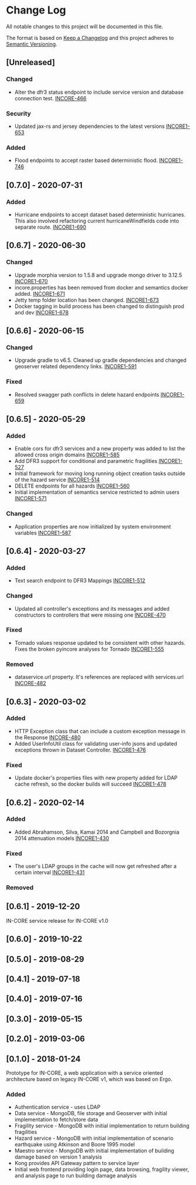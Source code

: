 # Change Log

All notable changes to this project will be documented in this file.

The format is based on [Keep a Changelog](http://keepachangelog.com/)
and this project adheres to [Semantic Versioning](http://semver.org/).

## [Unreleased]

### Changed
- Alter the dfr3 status endpoint to include service version and database connection test. [INCORE-466](https://opensource.ncsa.illinois.edu/jira/browse/INCORE1-466)

### Security
- Updated jax-rs and jersey dependencies to the latest versions [INCORE1-653](https://opensource.ncsa.illinois.edu/jira/browse/INCORE1-653)

### Added
- Flood endpoints to accept raster based deterministic flood. [INCORE1-746](https://opensource.ncsa.illinois.edu/jira/browse/INCORE1-746) 


## [0.7.0] - 2020-07-31

### Added 
- Hurricane endpoints to accept dataset based deterministic hurricanes. This also involved refactoring current hurricaneWindfields code into separate route. [INCORE1-690](https://opensource.ncsa.illinois.edu/jira/browse/INCORE1-690)

## [0.6.7] - 2020-06-30

### Changed
- Upgrade morphia version to 1.5.8 and upgrade mongo driver to 3.12.5 [INCORE1-670](https://opensource.ncsa.illinois.edu/jira/browse/INCORE1-670)
- incore.properties has been removed from docker and semantics docker added. [INCORE1-671](https://opensource.ncsa.illinois.edu/jira/browse/INCORE1-671)
- Jetty temp folder location has been changed. [INCORE1-673](https://opensource.ncsa.illinois.edu/jira/browse/INCORE1-673)
- Docker tagging in build process has been changed to distinguish prod and dev [INCORE1-678](https://opensource.ncsa.illinois.edu/jira/browse/INCORE1-678)

## [0.6.6] - 2020-06-15

### Changed
- Upgrade gradle to v6.5. Cleaned up gradle dependencies and changed geoserver related dependency links. [INCORE1-591](https://opensource.ncsa.illinois.edu/jira/browse/INCORE1-591)

### Fixed
- Resolved swagger path conflicts in delete hazard endpoints [INCORE1-659](https://opensource.ncsa.illinois.edu/jira/browse/INCORE1-659)


## [0.6.5] - 2020-05-29

### Added

- Enable cors for dfr3 services and a new property was added to list the allowed cross origin domains [INCORE1-585](https://opensource.ncsa.illinois.edu/jira/browse/INCORE1-585)
- Add DFR3 support for conditional and parametric fragilities [INCORE1-527](https://opensource.ncsa.illinois.edu/jira/browse/INCORE1-527)
- Initial framework for moving long running object creation tasks outside of the hazard service [INCORE1-514](https://opensource.ncsa.illinois.edu/jira/browse/INCORE1-514)
- DELETE endpoints for all hazards [INCORE1-560](https://opensource.ncsa.illinois.edu/jira/browse/INCORE1-560)
- Initial implementation of semantics service restricted to admin users [INCORE1-571](https://opensource.ncsa.illinois.edu/jira/browse/INCORE1-571)

### Changed
- Application properties are now initialized by system environment variables [INCORE1-587](https://opensource.ncsa.illinois.edu/jira/browse/INCORE1-587)

## [0.6.4] - 2020-03-27

### Added
- Text search endpoint to DFR3 Mappings [INCORE1-512](https://opensource.ncsa.illinois.edu/jira/browse/INCORE1-512)

### Changed
- Updated all controller's exceptions and its messages and added constructors to controllers that were missing one [INCORE-470](https://opensource.ncsa.illinois.edu/jira/browse/INCORE1-470)

### Fixed
- Tornado values response updated to be consistent with other hazards. Fixes the broken pyincore analyses for Tornado [INCORE1-555](https://opensource.ncsa.illinois.edu/jira/browse/INCORE1-555)

### Removed
- dataservice.url property. It's references are replaced with services.url [INCORE-482](https://opensource.ncsa.illinois.edu/jira/browse/INCORE1-482)

## [0.6.3] - 2020-03-02

### Added
- HTTP Exception class that can include a custom exception message in the Response [INCORE-480](https://opensource.ncsa.illinois.edu/jira/browse/INCORE1-480)
- Added UserInfoUtil class for validating user-info jsons and updated exceptions thrown in Dataset Controller. [INCORE1-476](https://opensource.ncsa.illinois.edu/jira/browse/INCORE1-476)
### Fixed
- Update docker's properties files with new property added for LDAP cache refresh, so the docker builds will succeed [INCORE1-478](https://opensource.ncsa.illinois.edu/jira/browse/INCORE1-478)

## [0.6.2] - 2020-02-14

### Added
- Added Abrahamson, Silva, Kamai 2014 and Campbell and Bozorgnia 2014 attenuation models [INCORE1-430](https://opensource.ncsa.illinois.edu/jira/browse/INCORE1-430)

### Fixed
- The user's LDAP groups in the cache will now get refreshed after a certain interval [INCORE1-431](https://opensource.ncsa.illinois.edu/jira/browse/INCORE1-431)

### Removed

## [0.6.1] - 2019-12-20
IN-CORE service release for IN-CORE v1.0

## [0.6.0] - 2019-10-22

## [0.5.0] - 2019-08-29

## [0.4.1] - 2019-07-18

## [0.4.0] - 2019-07-16

## [0.3.0] - 2019-05-15

## [0.2.0] - 2019-03-06


## [0.1.0] - 2018-01-24

Prototype for IN-CORE, a web application with a service oriented architecture based on legacy IN-CORE v1, which
was based on Ergo.

### Added

- Authentication service - uses LDAP
- Data service - MongoDB, file storage and Geoserver with initial implementation to fetch/store data
- Fragility service - MongoDB with initial implementation to return building fragilities
- Hazard service - MongoDB with initial implementation of scenario earthquake using Atkinson and Boore 1995 model
- Maestro service - MongoDB with initial implementation of building damage based on version 1 analysis
- Kong provides API Gateway pattern to service layer
- Initial web frontend providing login page, data browsing, fragility viewer, and analysis page to run building damage analysis
